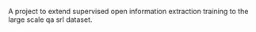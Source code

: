 A project to extend supervised open information extraction training to the large scale qa srl dataset.
